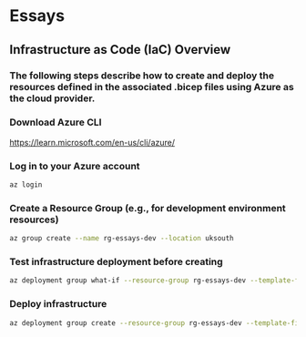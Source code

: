 # Essays

## Infrastructure as Code (IaC) Overview

### The following steps describe how to create and deploy the resources defined in the associated .bicep files using Azure as the cloud provider.

### Download Azure CLI
https://learn.microsoft.com/en-us/cli/azure/

### Log in to your Azure account
```bash
az login
```

### Create a Resource Group (e.g., for development environment resources)
```bash
az group create --name rg-essays-dev --location uksouth
```

### Test infrastructure deployment before creating
```bash
az deployment group what-if --resource-group rg-essays-dev --template-file infrastructure/main.bicep
```

### Deploy infrastructure
```bash
az deployment group create --resource-group rg-essays-dev --template-file infrastructure/main.bicep
```